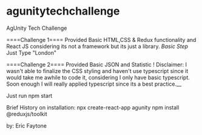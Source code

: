 # agunitytechchallenge
AgUnity Tech Challenge

====Challenge 1====
Provided Basic HTML,CSS & Redux functionality and React JS considering its not a framework but its just a library.
*Basic Step* Just Type "London"


====Challenge 2====
Provided Basic JSON and Statistic
! Disclaimer: I wasn't able to finalize the CSS styling and haven't use typescript since it would take me awhile to code it, considering I only have basic typescript. Soon enough I will really applied typescript since its a best practice.__


Just run npm start


Brief History on installation:
npx create-react-app agunity
npm install @reduxjs/toolkit

by: Eric Faytone
